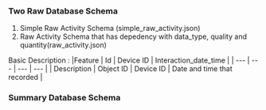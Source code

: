 ### Two Raw Database Schema
1. Simple Raw Activity Schema (simple_raw_activity.json)
2. Raw Activity Schema that has depedency with data_type, quality and quantity(raw_activity.json)

Basic Description : 
|Feature      |       Id      | Device ID | Interaction_date_time |
| ---         |      ---      | ---       | --- |
| Description | Object ID     | Device ID | Date and time that recorded |

### Summary Database Schema
